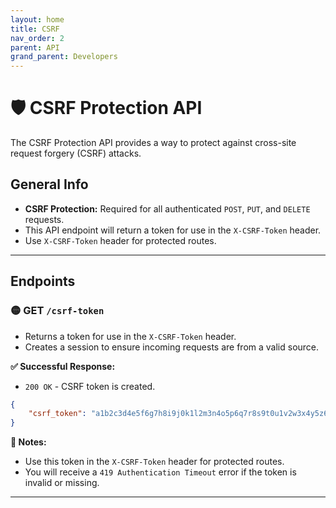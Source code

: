 ```yaml
---
layout: home
title: CSRF
nav_order: 2
parent: API
grand_parent: Developers
---
```


# 🛡️ CSRF Protection API

The CSRF Protection API provides a way to protect against cross-site request forgery (CSRF) attacks.

## General Info

- **CSRF Protection:** Required for all authenticated `POST`, `PUT`, and `DELETE` requests.
- This API endpoint will return a token for use in the `X-CSRF-Token` header.
- Use `X-CSRF-Token` header for protected routes.

---

## Endpoints

### 🟡 GET `/csrf-token`

- Returns a token for use in the `X-CSRF-Token` header.
- Creates a session to ensure incoming requests are from a valid source.

**✅ Successful Response:**

- `200 OK` - CSRF token is created.

```json
{
    "csrf_token": "a1b2c3d4e5f6g7h8i9j0k1l2m3n4o5p6q7r8s9t0u1v2w3x4y5z6"
}
```

**📌 Notes:**

- Use this token in the `X-CSRF-Token` header for protected routes.
- You will receive a `419 Authentication Timeout` error if the token is invalid or missing.

---
